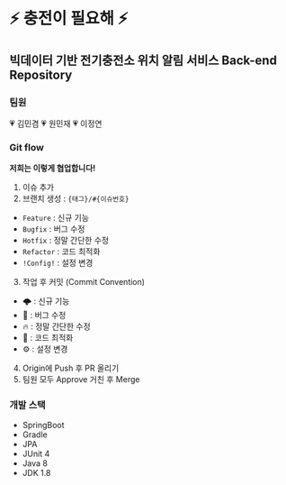# ⚡ 충전이 필요해 ⚡ 
## 빅데이터 기반 전기충전소 위치 알림 서비스 Back-end Repository


### 팀원
💗 김민겸
💗 원민재
💗 이정연

### Git flow
**저희는 이렇게 협업합니다!** 

1. 이슈 추가
2. 브랜치 생성 : ```{태그}/#{이슈번호}```
- ```Feature``` : 신규 기능
- ```Bugfix``` : 버그 수정
- ```Hotfix``` : 정말 간단한 수정
- ```Refactor``` : 코드 최적화
- ```!Config!``` : 설정 변경
3. 작업 후 커밋 (Commit Convention)
- 🌩️ : 신규 기능
- 🐝 : 버그 수정
- 🔥 : 정말 간단한 수정
- 🥕 : 코드 최적화
- ⚙️ : 설정 변경
4. Origin에 Push 후 PR 올리기
5. 팀원 모두 Approve 거친 후 Merge

### 개발 스택
* SpringBoot
* Gradle
* JPA
* JUnit 4
* Java 8
* JDK 1.8
